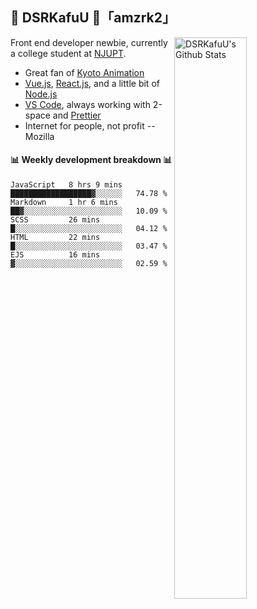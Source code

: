 ## 🍥 DSRKafuU 🍥「amzrk2」

<img align="right" alt="DSRKafuU's Github Stats" width="48%" src="https://github-readme-stats.vercel.app/api?username=amzrk2&count_private=true&show_icons=true&title_color=7793cc&icon_color=7793cc&text_color=595858&bg_color=ffffff" />

Front end developer newbie, currently a college student at [NJUPT](https://www.njupt.edu.cn).

- Great fan of [Kyoto Animation](https://www.kyotoanimation.co.jp)
- [Vue.js](https://vuejs.org), [React.js](https://reactjs.org), and a little bit of [Node.js](https://nodejs.org)
- [VS Code](https://code.visualstudio.com), always working with 2-space and [Prettier](https://prettier.io)
- Internet for people, not profit -- Mozilla

#### :bar_chart: Weekly development breakdown :bar_chart:

<!--START_SECTION:waka-->
```text
JavaScript   8 hrs 9 mins    ██████████████████▓░░░░░░   74.78 % 
Markdown     1 hr 6 mins     ██▓░░░░░░░░░░░░░░░░░░░░░░   10.09 % 
SCSS         26 mins         █░░░░░░░░░░░░░░░░░░░░░░░░   04.12 % 
HTML         22 mins         █░░░░░░░░░░░░░░░░░░░░░░░░   03.47 % 
EJS          16 mins         ▓░░░░░░░░░░░░░░░░░░░░░░░░   02.59 % 
```
<!--END_SECTION:waka-->
